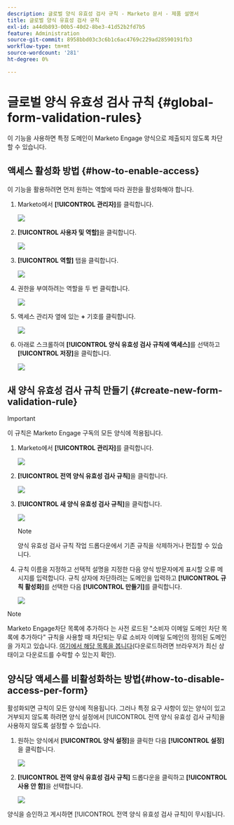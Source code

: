 ```yaml
---
description: 글로벌 양식 유효성 검사 규칙 - Marketo 문서 - 제품 설명서
title: 글로벌 양식 유효성 검사 규칙
exl-id: a44db893-00b5-40d2-8be3-41d52b2fd7b5
feature: Administration
source-git-commit: 8958bbd03c3c6b1c6ac4769c229ad28590191fb3
workflow-type: tm+mt
source-wordcount: '281'
ht-degree: 0%

---
```


# 글로벌 양식 유효성 검사 규칙 {#global-form-validation-rules}

이 기능을 사용하면 특정 도메인이 Marketo Engage 양식으로 제출되지 않도록 차단할 수 있습니다.

## 액세스 활성화 방법 {#how-to-enable-access}

이 기능을 활용하려면 먼저 원하는 역할에 따라 권한을 활성화해야 합니다.

1. Marketo에서 **[!UICONTROL 관리자]**&#x200B;를 클릭합니다.

   ![](assets/global-form-validation-rules-1.png)

1. **[!UICONTROL 사용자 및 역할]**&#x200B;을 클릭합니다.

   ![](assets/global-form-validation-rules-2.png)

1. **[!UICONTROL 역할]** 탭을 클릭합니다.

   ![](assets/global-form-validation-rules-3.png)

1. 권한을 부여하려는 역할을 두 번 클릭합니다.

   ![](assets/global-form-validation-rules-4.png)

1. 액세스 관리자 옆에 있는 **+** 기호를 클릭합니다.

   ![](assets/global-form-validation-rules-5.png)

1. 아래로 스크롤하여 **[!UICONTROL 양식 유효성 검사 규칙에 액세스]**&#x200B;를 선택하고 **[!UICONTROL 저장]**&#x200B;을 클릭합니다.

   ![](assets/global-form-validation-rules-6.png)

## 새 양식 유효성 검사 규칙 만들기 {#create-new-form-validation-rule}

>[!IMPORTANT]
>
>이 규칙은 Marketo Engage 구독의 모든 양식에 적용됩니다.

1. Marketo에서 **[!UICONTROL 관리자]**&#x200B;를 클릭합니다.

   ![](assets/global-form-validation-rules-7.png)

1. **[!UICONTROL 전역 양식 유효성 검사 규칙]**&#x200B;을 클릭합니다.

   ![](assets/global-form-validation-rules-8.png)

1. **[!UICONTROL 새 양식 유효성 검사 규칙]**&#x200B;을 클릭합니다.

   ![](assets/global-form-validation-rules-9.png)

   >[!NOTE]
   >
   >양식 유효성 검사 규칙 작업 드롭다운에서 기존 규칙을 삭제하거나 편집할 수 있습니다.

1. 규칙 이름을 지정하고 선택적 설명을 지정한 다음 양식 방문자에게 표시할 오류 메시지를 입력합니다. 규칙 상자에 차단하려는 도메인을 입력하고 **[!UICONTROL 규칙 활성화]**&#x200B;를 선택한 다음 **[!UICONTROL 만들기]**&#x200B;를 클릭합니다.

   ![](assets/global-form-validation-rules-10.png)

>[!NOTE]
>
>Marketo Engage차단 목록에 추가하다 는 사전 로드된 &quot;소비자 이메일 도메인 차단 목록에 추가하다&quot; 규칙을 사용할 때 차단되는 무료 소비자 이메일 도메인의 정의된 도메인을 가지고 있습니다. [여기에서 해당 목록을 봅니다](/help/marketo/product-docs/administration/settings/assets/freemaildomains.csv)(다운로드하려면 브라우저가 최신 상태이고 다운로드를 수락할 수 있는지 확인).

## 양식당 액세스를 비활성화하는 방법{#how-to-disable-access-per-form}

활성화되면 규칙이 모든 양식에 적용됩니다. 그러나 특정 요구 사항이 있는 양식이 있고 거부되지 않도록 하려면 양식 설정에서 [!UICONTROL 전역 양식 유효성 검사 규칙]을 사용하지 않도록 설정할 수 있습니다.

1. 원하는 양식에서 **[!UICONTROL 양식 설정]**&#x200B;을 클릭한 다음 **[!UICONTROL 설정]**&#x200B;을 클릭합니다.

   ![](assets/global-form-validation-rules-11.png)

1. **[!UICONTROL 전역 양식 유효성 검사 규칙]** 드롭다운을 클릭하고 **[!UICONTROL 사용 안 함]**&#x200B;을 선택합니다.

   ![](assets/global-form-validation-rules-12.png)

양식을 승인하고 게시하면 [!UICONTROL 전역 양식 유효성 검사 규칙]이 무시됩니다.
